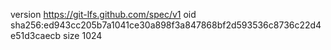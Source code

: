 version https://git-lfs.github.com/spec/v1
oid sha256:ed943cc205b7a1041ce30a898f3a847868bf2d593536c8736c22d4e51d3caecb
size 1024
